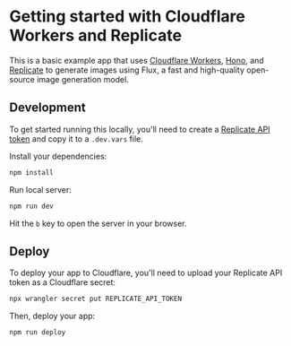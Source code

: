 # Getting started with Cloudflare Workers and Replicate

This is a basic example app that uses [Cloudflare Workers](https://developers.cloudflare.com/workers/), [Hono](https://honojs.dev/), and [Replicate](https://replicate.com/) to generate images using Flux, a fast and high-quality open-source image generation model.

## Development

To get started running this locally, you'll need to create a [Replicate API token](https://replicate.com/account/api-tokens) and copy it to a `.dev.vars` file.

Install your dependencies:

```bash
npm install
```

Run local server:

```bash
npm run dev
```

Hit the `b` key to open the server in your browser.

## Deploy

To deploy your app to Cloudflare, you'll need to upload your Replicate API token as a Cloudflare secret:

```bash
npx wrangler secret put REPLICATE_API_TOKEN
```

Then, deploy your app:

```bash
npm run deploy
```